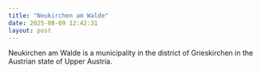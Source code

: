 ```yaml
---
title: "Neukirchen am Walde"
date: 2025-08-09 12:42:31 
layout: post
---
```


Neukirchen am Walde is a municipality in the district of Grieskirchen in the Austrian state of Upper Austria.